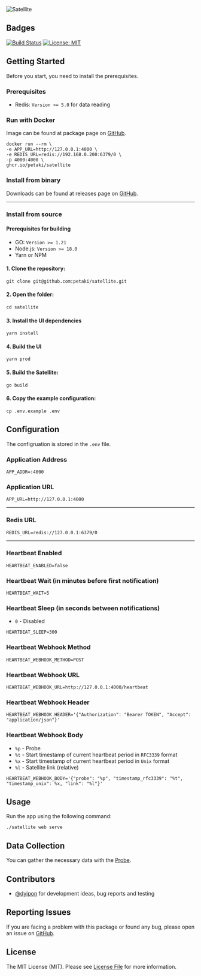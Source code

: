 ![Satellite](https://user-images.githubusercontent.com/1419087/133525370-79b6afe5-e54f-4eb2-b988-9b872322d89a.png)

## Badges

[![Build Status](https://github.com/petaki/satellite/workflows/tests/badge.svg)](https://github.com/petaki/satellite/actions)
[![License: MIT](https://img.shields.io/badge/License-MIT-brightgreen.svg)](LICENSE.md)

## Getting Started

Before you start, you need to install the prerequisites.

### Prerequisites

- Redis: `Version >= 5.0` for data reading

### Run with Docker

Image can be found at package page on [GitHub](https://github.com/petaki/satellite/pkgs/container/satellite).

```
docker run --rm \
-e APP_URL=http://127.0.0.1:4000 \
-e REDIS_URL=redis://192.168.0.200:6379/0 \
-p 4000:4000 \
ghcr.io/petaki/satellite
```

### Install from binary

Downloads can be found at releases page on [GitHub](https://github.com/petaki/satellite/releases).

---

### Install from source

#### Prerequisites for building

- GO: `Version >= 1.21`
- Node.js: `Version >= 18.0`
- Yarn or NPM

#### 1. Clone the repository:

```
git clone git@github.com:petaki/satellite.git
```

#### 2. Open the folder:

```
cd satellite
```

#### 3. Install the UI dependencies

```
yarn install
```

#### 4. Build the UI

```
yarn prod
```

#### 5. Build the Satellite:

```
go build
```

#### 6. Copy the example configuration:

```
cp .env.example .env
```

## Configuration

The configruation is stored in the `.env` file.

### Application Address

```
APP_ADDR=:4000
```

### Application URL

```
APP_URL=http://127.0.0.1:4000
```

---

### Redis URL

```
REDIS_URL=redis://127.0.0.1:6379/0
```

---

### Heartbeat Enabled

```
HEARTBEAT_ENABLED=false
```

### Heartbeat Wait (in minutes before first notification)

```
HEARTBEAT_WAIT=5
```

### Heartbeat Sleep (in seconds between notifications)

- `0` - Disabled

```
HEARTBEAT_SLEEP=300
```

### Heartbeat Webhook Method

```
HEARTBEAT_WEBHOOK_METHOD=POST
```

### Heartbeat Webhook URL

```
HEARTBEAT_WEBHOOK_URL=http://127.0.0.1:4000/heartbeat
```

### Heartbeat Webhook Header

```
HEARTBEAT_WEBHOOK_HEADER='{"Authorization": "Bearer TOKEN", "Accept": "application/json"}'
```

### Heartbeat Webhook Body

- `%p` - Probe
- `%t` - Start timestamp of current heartbeat period in `RFC3339` format
- `%x` - Start timestamp of current heartbeat period in `Unix` format
- `%l` - Satellite link (relative)

```
HEARTBEAT_WEBHOOK_BODY='{"probe": "%p", "timestamp_rfc3339": "%t", "timestamp_unix": %x, "link": "%l"}'
```

## Usage

Run the app using the following command:

```
./satellite web serve
```

## Data Collection

You can gather the necessary data with the [Probe](https://github.com/petaki/probe).

## Contributors

- [@dyipon](https://github.com/dyipon) for development ideas, bug reports and testing

## Reporting Issues

If you are facing a problem with this package or found any bug, please open an issue on [GitHub](https://github.com/petaki/satellite/issues).

## License

The MIT License (MIT). Please see [License File](LICENSE.md) for more information.
